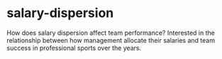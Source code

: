 # salary-dispersion
How does salary dispersion affect team performance? Interested in the relationship between how management allocate their salaries and team success in professional sports over the years. 
